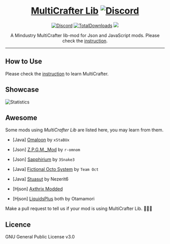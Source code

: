 <div align="center">

# [MultiCrafter Lib](https://liplum.github.io/MultiCrafterLib/) [![Discord](GFX/Discord.png)](https://discord.gg/PDwyxM3waw)

[![Discord](https://img.shields.io/discord/937228972041842718?color=%23529b69&label=Discord&logo=Discord&style=for-the-badge)](https://discord.gg/PDwyxM3waw)
[![TotalDownloads](https://img.shields.io/github/downloads/liplum/MultiCrafterLib/total?color=674ea7&label=Download&logo=docusign&logoColor=white&style=for-the-badge)](https://github.com/liplum/MultiCrafterLib/releases)
[![](https://jitpack.io/v/liplum/MultiCrafterLib.svg)](https://jitpack.io/#liplum/MultiCrafterLib)

A Mindustry MultiCrafter lib-mod for Json and JavaScript mods.
Please check the [instruction](https://liplum.github.io/MultiCrafterLib/).
___
</div>

## How to Use

Please check the [instruction](https://liplum.github.io/MultiCrafterLib/) to learn MultiCrafter.

## Showcase
![Statistics](GFX/Statistics.gif)

## Awesome

Some mods using *MultiCrafter Lib* are listed here, you may learn from them.

- [Java] [Omaloon](https://github.com/xStaBUx/Omaloon-mod-public) by `xStaBUx`

- [Json] [Z.P.G.M._Mod](https://github.com/r-omnom/Z.P.G.M._Mod) by `r-omnom`

- [Json] [Sapphirium](https://github.com/3Snake3/Sapphirium) by `3Snake3`

- [Java] [Fictional Octo System](https://github.com/TeamOct/fictional-octo-system) by `Team Oct`

- [Java] [Stuasut](https://github.com/Nezerit6/Stuasut) by Nezerit6

- [Hjson] [Axthrix Modded](https://github.com/Otamamori917/Axthrix-Modded2)
- [Hjson] [LiquidsPlus](https://github.com/Otamamori917/LiquidsPlus) both by Otamamori

Make a pull request to tell us if your mod is using MultiCrafter Lib. :rocket::rocket::rocket:

## Licence

GNU General Public License v3.0
